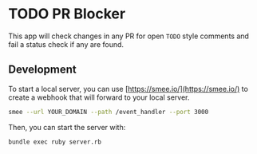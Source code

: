 # TODO PR Blocker

This app will check changes in any PR for open `TODO` style comments and fail a status check if any are found.

## Development

To start a local server, you can use [https://smee.io/](https://smee.io/) to create a webhook that will forward to your local server.

```bash
smee --url YOUR_DOMAIN --path /event_handler --port 3000
```

Then, you can start the server with:

```bash
bundle exec ruby server.rb
```